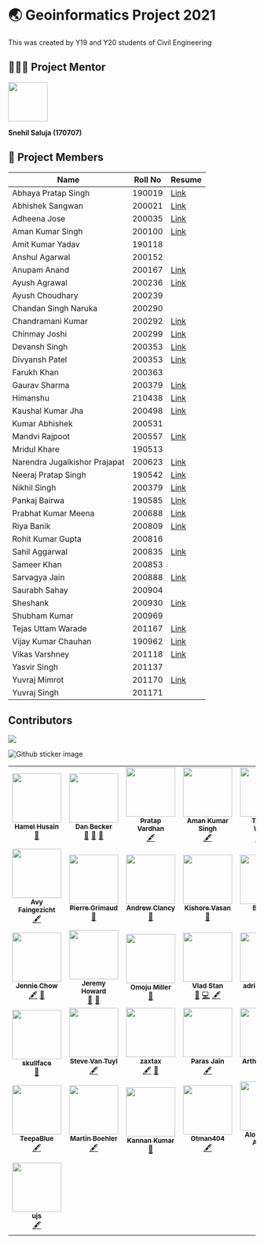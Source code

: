 # 🌏 Geoinformatics Project 2021 

This was created by Y19 and Y20 students of Civil Engineering

## 👨🏻‍🏫 Project Mentor

<code><img src="https://avatars.githubusercontent.com/u/86979316?v=4" width="80"></code>

**Snehil Saluja (170707)**

## 👥 Project Members

| Name                          | Roll No | Resume                                                                                        |
| ----------------------------- | ------- | --------------------------------------------------------------------------------------------- |
| Abhaya Pratap Singh           | 190019  | [Link](https://drive.google.com/file/d/1tDHCM_zS5plcAhn1CY3C86Juf31Px6Tg/view?usp=sharing)    |
| Abhishek Sangwan              | 200021  | [Link](https://drive.google.com/file/d/1-igkARvEBN9q_FNoooMTC134hOJNDgiJ/view?usp=sharing)    |
| Adheena Jose                  | 200035  | [Link](https://drive.google.com/file/d/1mVUWHN1iGrfThmykHKejaYySocsQ36YE/view?usp=sharing)    |
| Aman Kumar Singh              | 200100  | [Link](https://amanks-20.github.io/GI_Project_Resume/)                                        |
| Amit Kumar Yadav              | 190118  |
| Anshul Agarwal                | 200152  |
| Anupam Anand                  | 200167  | [Link](https://drive.google.com/file/d/1p4sI1Vk_mPUONu_MVNJxE-ID0OB0MJ34/view?usp=sharing)    |
| Ayush Agrawal                 | 200236  | [Link](https://drive.google.com/file/d/1j8FM9x3Q_U-RvZj3BaKYTkL_TbxI4WQY/view?usp=sharing)    |
| Ayush Choudhary               | 200239  |
| Chandan Singh Naruka          | 200290  |
| Chandramani Kumar             | 200292  | [Link](https://drive.google.com/file/d/1DUpIZfPUG2aTcevTtKK0HanyY5GVPEV0/view?usp=sharinggit) |
| Chinmay Joshi                 | 200299  | [Link](https://drive.google.com/file/d/1mJV2DacQmAwdDuxxEXZtW-eNvb9irxPd/view?usp=sharing)    |
| Devansh Singh                 | 200353  | [Link](https://drive.google.com/file/d/1fPFgUAAfZsBgON3MA2myhk8ojRfUgt0n/view?usp=sharing)    |
| Divyansh Patel                | 200353  | [Link](https://drive.google.com/file/d/1mvGPpuJotvn-PSo2O9PnbHiB-845yiwe/view?usp=sharing)    |
| Farukh Khan                   | 200363  |
| Gaurav Sharma                 | 200379  | [Link](https://drive.google.com/file/d/1jgNzGAasAQmqdBWB-uOG6JPGEAdREnPh/view?usp=sharing)    |
| Himanshu                      | 210438  | [Link](https://drive.google.com/file/d/1EBlO5ha7_4engy2LRMYfUdReU-MltSRk/view?usp=sharing%7D) |
| Kaushal Kumar Jha             | 200498  | [Link](https://drive.google.com/file/d/1qxpPeHLSjecauu5AifMIwbPmr6bgKI4E/view?usp=sharing)    |
| Kumar Abhishek                | 200531  |
| Mandvi Rajpoot                | 200557  | [Link](https://drive.google.com/file/d/1PqsI74KCtEGDm0CZEEtwLK6gSKK_6p8o/view?usp=sharing)    |
| Mridul Khare                  | 190513  |
| Narendra Jugalkishor Prajapat | 200623  | [Link](https://drive.google.com/file/d/1TyEPpZjNkqFE5lxGvXP81roArF4AM7-9/view?usp=sharing)    |
| Neeraj Pratap Singh           | 190542  | [Link](https://drive.google.com/file/d/1p9GfxqEAnh_SqRimSOJG6BmtRxdLhzyl/view?usp=sharing)    |
| Nikhil Singh                  | 200379  | [Link](https://drive.google.com/file/d/1F1tyQndbAyLrQaIEiACz83XO9nRc8r7W/view?usp=sharing)    |
| Pankaj Bairwa                 | 190585  | [Link](https://drive.google.com/file/d/1dGCd8Y2NfJnbfV1vM1ZO56hE1S-06FUU/view?usp=sharing)    |
| Prabhat Kumar Meena           | 200688  | [Link](https://drive.google.com/file/d/1e4u5KwgAiNYbBG875S1VtIH5HAM3xryg/view?usp=sharing)    |
| Riya Banik                    | 200809  | [Link](https://drive.google.com/file/d/1LCjo1HjDxm26GbAfJC5ApistPhlijgce/view?usp=sharing)    |
| Rohit Kumar Gupta             | 200816  |
| Sahil Aggarwal                | 200835  | [Link](https://drive.google.com/file/d/12XShRVSO3fYJtLa8pkN7s82SiCDiqJTA/view?usp=sharing)    |
| Sameer Khan                   | 200853  |
| Sarvagya Jain                 | 200888  | [Link](https://drive.google.com/file/d/1lCJagqwvorxojJ5PNaMe8RV0DdGXPnDu/view?usp=sharing)    |
| Saurabh Sahay                 | 200904  |
| Sheshank                      | 200930  | [Link](https://drive.google.com/file/d/1Gv48voubAl9lH-iznfhvQXjhwEqCJLpS/view?usp=sharing)    |
| Shubham Kumar                 | 200969  |
| Tejas Uttam Warade            | 201167  | [Link](https://drive.google.com/file/d/1LKImamNsgqJ5UtPV_uhCzL8JgQi9v-TI/view?usp=sharing)    |
| Vijay Kumar Chauhan           | 190962  | [Link](https://drive.google.com/file/d/1g70U5FN5xA_UcSogscn2iCDxeWvtUHNZ/view?usp=sharing)    |
| Vikas Varshney                | 201118  | [Link](https://drive.google.com/file/d/1B19lvUZuHajOzPiMGcVfmUG00Qih7K79/view?usp=sharing)    |
| Yasvir Singh                  | 201137  |
| Yuvraj Mimrot                 | 201170  | [Link](https://drive.google.com/file/d/17FZWgH0-5KEvVzUK3ZAulg3bw4zoXewG/view?usp=sharing)    |
| Yuvraj Singh                  | 201171  |

## Contributors

<a href="https://github.com/mrsnhl/giproject/graphs/contributors"><img src="https://contrib.rocks/image?repo=mrsnhl/giproject"></a>

![Github sticker image](https://myoctocat.com/assets/images/base-octocat.svg)

<table>
  <tr>
    <td align="center"><a href="http://hamel.io"><img src="https://avatars2.githubusercontent.com/u/1483922?v=4" width="100px;" alt=""/><br /><sub><b>Hamel Husain</b></sub></a><br /><a href="#maintenance-hamelsmu" title="Maintenance">🚧</a></td>
    <td align="center"><a href="https://github.com/dansbecker"><img src="https://avatars2.githubusercontent.com/u/1390442?v=4" width="100px;" alt=""/><br /><sub><b>Dan Becker</b></sub></a><br /><a href="https://github.com/github/covid19-dashboard/pulls?q=is%3Apr+reviewed-by%3Adansbecker" title="Reviewed Pull Requests">👀</a> <a href="#ideas-dansbecker" title="Ideas, Planning, & Feedback">🤔</a> <a href="#maintenance-dansbecker" title="Maintenance">🚧</a></td>
    <td align="center"><a href="https://twitter.com/PratapVardhan"><img src="https://avatars0.githubusercontent.com/u/3757165?v=4" width="100px;" alt=""/><br /><sub><b>Pratap Vardhan</b></sub></a><br /><a href="#content-pratapvardhan" title="Content">🖋</a></td>
    <td align="center"><a href="http://www.github.com/amanks-20"><img src="https://avatars.githubusercontent.com/u/85317992?v=4" width="100px;" alt=""/><br /><sub><b>Aman Kumar Singh</b></sub></a><br /><a href="#content-jbduarte" title="Content">🖋</a></td>
    <td align="center"><a href="https://twiecki.io/"><img src="https://avatars2.githubusercontent.com/u/674200?v=4" width="100px;" alt=""/><br /><sub><b>Thomas Wiecki</b></sub></a><br /><a href="#content-twiecki" title="Content">🖋</a> <a href="https://github.com/github/covid19-dashboard/commits?author=twiecki" title="Code">💻</a></td>
    <td align="center"><a href="https://github.com/jwrichar"><img src="https://avatars3.githubusercontent.com/u/52940005?v=4" width="100px;" alt=""/><br /><sub><b>Joseph Richards</b></sub></a><br /><a href="#content-jwrichar" title="Content">🖋</a></td>
    <td align="center"><a href="https://github.com/aimran-adroll"><img src="https://avatars2.githubusercontent.com/u/31903245?v=4" width="100px;" alt=""/><br /><sub><b>Asif Imran</b></sub></a><br /><a href="#content-aimran-adroll" title="Content">🖋</a></td>
  </tr>
  <tr>
    <td align="center"><a href="http://www.faingezicht.com"><img src="https://avatars0.githubusercontent.com/u/4804875?v=4" width="100px;" alt=""/><br /><sub><b>Avy Faingezicht</b></sub></a><br /><a href="#content-avyfain" title="Content">🖋</a></td>
    <td align="center"><a href="https://p.ier.re"><img src="https://avatars1.githubusercontent.com/u/1866496?v=4" width="100px;" alt=""/><br /><sub><b>Pierre Grimaud</b></sub></a><br /><a href="https://github.com/github/covid19-dashboard/commits?author=pgrimaud" title="Documentation">📖</a></td>
    <td align="center"><a href="https://github.com/nite"><img src="https://avatars1.githubusercontent.com/u/143404?v=4" width="100px;" alt=""/><br /><sub><b>Andrew Clancy</b></sub></a><br /><a href="https://github.com/github/covid19-dashboard/commits?author=nite" title="Documentation">📖</a></td>
    <td align="center"><a href="http://kishorevasan.me"><img src="https://avatars1.githubusercontent.com/u/16017592?v=4" width="100px;" alt=""/><br /><sub><b>Kishore Vasan</b></sub></a><br /><a href="https://github.com/github/covid19-dashboard/commits?author=kishorevasan" title="Documentation">📖</a></td>
    <td align="center"><a href="https://github.com/bastien-boussouf"><img src="https://avatars3.githubusercontent.com/u/29279482?v=4" width="100px;" alt=""/><br /><sub><b>Bastien</b></sub></a><br /><a href="https://github.com/github/covid19-dashboard/commits?author=bastien-boussouf" title="Documentation">📖</a></td>
    <td align="center"><a href="https://mentalbreaks.rbind.io/"><img src="https://avatars2.githubusercontent.com/u/26304802?v=4" width="100px;" alt=""/><br /><sub><b>Anthony Nguyen</b></sub></a><br /><a href="https://github.com/github/covid19-dashboard/commits?author=anguyen1210" title="Documentation">📖</a></td>
    <td align="center"><a href="https://github.com/MarkDacek"><img src="https://avatars1.githubusercontent.com/u/26177997?v=4" width="100px;" alt=""/><br /><sub><b>Mark Dacek</b></sub></a><br /><a href="https://github.com/github/covid19-dashboard/commits?author=MarkDacek" title="Documentation">📖</a></td>
  </tr>
  <tr>
    <td align="center"><a href="https://github.com/jenniechow"><img src="https://avatars1.githubusercontent.com/u/36515276?v=4" width="100px;" alt=""/><br /><sub><b>Jennie Chow</b></sub></a><br /><a href="#content-jenniechow" title="Content">🖋</a> <a href="https://github.com/github/covid19-dashboard/pulls?q=is%3Apr+reviewed-by%3Ajenniechow" title="Reviewed Pull Requests">👀</a></td>
    <td align="center"><a href="http://jhoward.fastmail.fm"><img src="https://avatars1.githubusercontent.com/u/346999?v=4" width="100px;" alt=""/><br /><sub><b>Jeremy Howard</b></sub></a><br /><a href="#tool-jph00" title="Tools">🔧</a> <a href="#ideas-jph00" title="Ideas, Planning, & Feedback">🤔</a></td>
    <td align="center"><a href="http://www.linkedin.com/in/omojumiller"><img src="https://avatars2.githubusercontent.com/u/1815882?v=4" width="100px;" alt=""/><br /><sub><b>Omoju Miller</b></sub></a><br /><a href="#projectManagement-omoju" title="Project Management">📆</a></td>
    <td align="center"><a href="https://github.com/vladpke"><img src="https://avatars1.githubusercontent.com/u/1569786?v=4" width="100px;" alt=""/><br /><sub><b>Vlad Stan</b></sub></a><br /><a href="#maintenance-vladpke" title="Maintenance">🚧</a> <a href="https://github.com/github/covid19-dashboard/commits?author=vladpke" title="Code">💻</a> <a href="#content-vladpke" title="Content">🖋</a></td>
    <td align="center"><a href="https://github.com/adrianturcato"><img src="https://avatars3.githubusercontent.com/u/9288755?v=4" width="100px;" alt=""/><br /><sub><b>adrianturcato</b></sub></a><br /><a href="#content-adrianturcato" title="Content">🖋</a></td>
    <td align="center"><a href="https://www.datacamp.com/courses/advanced-deep-learning-with-keras-in-python"><img src="https://avatars2.githubusercontent.com/u/581590?v=4" width="100px;" alt=""/><br /><sub><b>Zach Mayer</b></sub></a><br /><a href="#maintenance-zachmayer" title="Maintenance">🚧</a></td>
    <td align="center"><a href="https://github.com/javaldro"><img src="https://avatars3.githubusercontent.com/u/31542321?v=4" width="100px;" alt=""/><br /><sub><b>Jared Valdron</b></sub></a><br /><a href="#content-javaldro" title="Content">🖋</a></td>
  </tr>
  <tr>
    <td align="center"><a href="http://jessicapaoli.com"><img src="https://avatars2.githubusercontent.com/u/221550?v=4" width="100px;" alt=""/><br /><sub><b>skullface</b></sub></a><br /><a href="https://github.com/github/covid19-dashboard/commits?author=skullface" title="Documentation">📖</a></td>
    <td align="center"><a href="https://github.com/vantuyls"><img src="https://avatars2.githubusercontent.com/u/9534576?v=4" width="100px;" alt=""/><br /><sub><b>Steve Van Tuyl</b></sub></a><br /><a href="#content-vantuyls" title="Content">🖋</a></td>
    <td align="center"><a href="https://www.zinkov.com"><img src="https://avatars1.githubusercontent.com/u/8529?v=4" width="100px;" alt=""/><br /><sub><b>zaxtax</b></sub></a><br /><a href="#content-zaxtax" title="Content">🖋</a> <a href="#maintenance-zaxtax" title="Maintenance">🚧</a></td>
    <td align="center"><a href="https://github.com/paras-jain"><img src="https://avatars0.githubusercontent.com/u/57864667?v=4" width="100px;" alt=""/><br /><sub><b>Paras Jain</b></sub></a><br /><a href="#content-paras-jain" title="Content">🖋</a></td>
    <td align="center"><a href="https://github.com/artdgn"><img src="https://avatars0.githubusercontent.com/u/29574203?v=4" width="100px;" alt=""/><br /><sub><b>Arthur Deygin</b></sub></a><br /><a href="#content-artdgn" title="Content">🖋</a></td>
    <td align="center"><a href="https://github.com/kant"><img src="https://avatars1.githubusercontent.com/u/32717?v=4" width="100px;" alt=""/><br /><sub><b>Darío Hereñú</b></sub></a><br /><a href="#content-kant" title="Content">🖋</a></td>
    <td align="center"><a href="http://danielpcox.info"><img src="https://avatars0.githubusercontent.com/u/56411?v=4" width="100px;" alt=""/><br /><sub><b>Daniel Cox</b></sub></a><br /><a href="#content-danielpcox" title="Content">🖋</a></td>
  </tr>
  <tr>
    <td align="center"><a href="https://github.com/TeepaBlue"><img src="https://avatars1.githubusercontent.com/u/42367122?v=4" width="100px;" alt=""/><br /><sub><b>TeepaBlue</b></sub></a><br /><a href="#content-TeepaBlue" title="Content">🖋</a></td>
    <td align="center"><a href="http://linkedin.com/in/Martin-Boehler"><img src="https://avatars0.githubusercontent.com/u/39620954?v=4" width="100px;" alt=""/><br /><sub><b>Martin Boehler</b></sub></a><br /><a href="#content-Martin-Boehler" title="Content">🖋</a></td>
    <td align="center"><a href="http://kannankumar.github.io"><img src="https://avatars3.githubusercontent.com/u/711743?v=4" width="100px;" alt=""/><br /><sub><b>Kannan Kumar</b></sub></a><br /><a href="#maintenance-kannankumar" title="Maintenance">🚧</a></td>
    <td align="center"><a href="https://github.com/Otman404"><img src="https://avatars1.githubusercontent.com/u/43283622?v=4" width="100px;" alt=""/><br /><sub><b>Otman404</b></sub></a><br /><a href="#content-Otman404" title="Content">🖋</a></td>
    <td align="center"><a href="http://www.dim.uchile.cl/~alsilva/"><img src="https://avatars0.githubusercontent.com/u/30263736?v=4" width="100px;" alt=""/><br /><sub><b>Alonso Silva Allende</b></sub></a><br /><a href="#content-alonsosilvaallende" title="Content">🖋</a></td>
    <td align="center"><a href="https://github.com/anomal"><img src="https://avatars0.githubusercontent.com/u/1459721?v=4" width="100px;" alt=""/><br /><sub><b>Sophiah (Zing-Ming)</b></sub></a><br /><a href="#content-anomal" title="Content">🖋</a></td>
    <td align="center"><a href="https://github.com/arungupta21"><img src="https://avatars3.githubusercontent.com/u/7274372?v=4" width="100px;" alt=""/><br /><sub><b>Arun Gupta</b></sub></a><br /><a href="#content-arungupta21" title="Content">🖋</a></td>
  </tr>
  <tr>
    <td align="center"><a href="https://github.com/ujs"><img src="https://avatars1.githubusercontent.com/u/5633010?v=4" width="100px;" alt=""/><br /><sub><b>ujs</b></sub></a><br /><a href="#content-ujs" title="Content">🖋</a></td>
  </tr>
</table>




